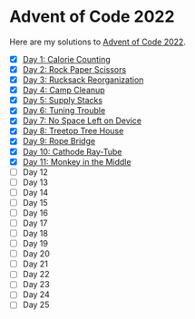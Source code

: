 # Advent of Code 2022

Here are my solutions to [Advent of Code 2022](https://adventofcode.com/2022).

- [X] [Day 1: Calorie Counting](01-calorie_counting/day-1.py)
- [X] [Day 2: Rock Paper Scissors](02-rock_paper_scissors/day-2.py)
- [X] [Day 3: Rucksack Reorganization](03-rucksack_reorganization/day-3.py)
- [X] [Day 4: Camp Cleanup](04-camp_cleanup/day-04.py)
- [X] [Day 5: Supply Stacks](05-supply_stacks/day-05.py)
- [X] [Day 6: Tuning Trouble](06-tuning_trouble/day-06.py)
- [X] [Day 7: No Space Left on Device](07-no_space_left_on_device/day-07.py)
- [X] [Day 8: Treetop Tree House](08-treetop_tree_house/day-08.py)
- [X] [Day 9: Rope Bridge](09-rope_bridge/day-09.py)
- [X] [Day 10: Cathode Ray-Tube](10-cathode_ray-tube/day-10.py)
- [X] [Day 11: Monkey in the Middle](11-monkey_in_the_middle/day-11.py)
- [ ] Day 12
- [ ] Day 13
- [ ] Day 14
- [ ] Day 15
- [ ] Day 16
- [ ] Day 17
- [ ] Day 18
- [ ] Day 19
- [ ] Day 20
- [ ] Day 21
- [ ] Day 22
- [ ] Day 23
- [ ] Day 24
- [ ] Day 25